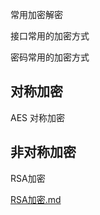 常用加密解密

接口常用的加密方式

密码常用的加密方式

## 对称加密

AES 对称加密



## 非对称加密

RSA加密

 [RSA加密.md](../加解密/RSA加密.md) 




